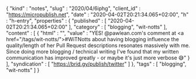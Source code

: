 {
  "kind" : "notes",
  "slug" : "2020/04/6iphg",
  "client_id" : "https://micropublish.net",
  "date" : "2020-04-02T20:21:34.065+02:00",
  "h" : "h-entry",
  "properties" : {
    "published" : [ "2020-04-02T20:21:34.065+02:00" ],
    "category" : [ "blogging", "wit-notts" ],
    "content" : [ {
      "html" : "",
      "value" : "YES! @pawlean.com's comment at <a href=\"/tags/wit-notts/\">#WiTNotts</a> about having blogging influence the quality/length of her Pull Request descriptions resonates massively with me. Since doing more blogging / technical writing I've found that my written communication has improved greatly - or maybe it's just more verbose 😅"
    } ],
    "syndication" : [ "https://brid.gy/publish/twitter" ]
  },
  "tags" : [ "blogging", "wit-notts" ]
}
